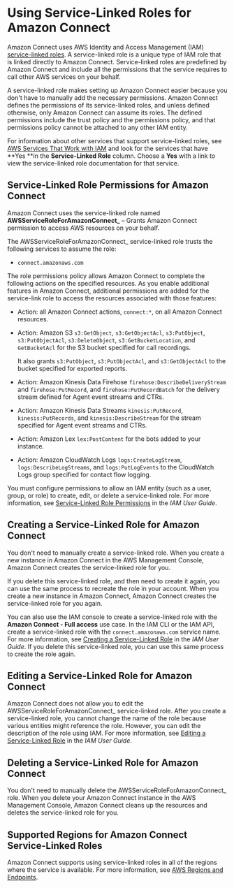 # Using Service\-Linked Roles for Amazon Connect<a name="connect-slr"></a>

Amazon Connect uses AWS Identity and Access Management \(IAM\)[ service\-linked roles](https://docs.aws.amazon.com/IAM/latest/UserGuide/id_roles_terms-and-concepts.html#iam-term-service-linked-role)\. A service\-linked role is a unique type of IAM role that is linked directly to Amazon Connect\. Service\-linked roles are predefined by Amazon Connect and include all the permissions that the service requires to call other AWS services on your behalf\.

A service\-linked role makes setting up Amazon Connect easier because you don't have to manually add the necessary permissions\. Amazon Connect defines the permissions of its service\-linked roles, and unless defined otherwise, only Amazon Connect can assume its roles\. The defined permissions include the trust policy and the permissions policy, and that permissions policy cannot be attached to any other IAM entity\.

For information about other services that support service\-linked roles, see [AWS Services That Work with IAM](https://docs.aws.amazon.com/IAM/latest/UserGuide/reference_aws-services-that-work-with-iam.html) and look for the services that have **Yes **in the **Service\-Linked Role** column\. Choose a **Yes** with a link to view the service\-linked role documentation for that service\.

## Service\-Linked Role Permissions for Amazon Connect<a name="slr-permissions"></a>

Amazon Connect uses the service\-linked role named **AWSServiceRoleForAmazonConnect\_** – Grants Amazon Connect permission to access AWS resources on your behalf\.

The AWSServiceRoleForAmazonConnect\_ service\-linked role trusts the following services to assume the role:
+ `connect.amazonaws.com`

The role permissions policy allows Amazon Connect to complete the following actions on the specified resources\. As you enable additional features in Amazon Connect, additional permissions are added for the service\-link role to access the resources associated with those features:
+ Action: all Amazon Connect actions, `connect:*`, on all Amazon Connect resources\.
+ Action: Amazon S3 `s3:GetObject`, `s3:GetObjectAcl`, `s3:PutObject`, `s3:PutObjectAcl`, `s3:DeleteObject`, `s3:GetBucketLocation`, and `GetBucketAcl` for the S3 bucket specified for call recordings\.

  It also grants `s3:PutObject`, `s3:PutObjectAcl`, and `s3:GetObjectAcl` to the bucket specified for exported reports\.
+ Action: Amazon Kinesis Data Firehose `firehose:DescribeDeliveryStream` and `firehose:PutRecord`, and `firehose:PutRecordBatch` for the delivery stream defined for Agent event streams and CTRs\.
+ Action: Amazon Kinesis Data Streams `kinesis:PutRecord`, `kinesis:PutRecords`, and `kinesis:DescribeStream` for the stream specified for Agent event streams and CTRs\.
+ Action: Amazon Lex `lex:PostContent` for the bots added to your instance\.
+ Action: Amazon CloudWatch Logs `logs:CreateLogStream`, `logs:DescribeLogStreams`, and `logs:PutLogEvents` to the CloudWatch Logs group specified for contact flow logging\.

You must configure permissions to allow an IAM entity \(such as a user, group, or role\) to create, edit, or delete a service\-linked role\. For more information, see [Service\-Linked Role Permissions](https://docs.aws.amazon.com/IAM/latest/UserGuide/using-service-linked-roles.html#service-linked-role-permissions) in the *IAM User Guide*\.

## Creating a Service\-Linked Role for Amazon Connect<a name="create-slr"></a>

You don't need to manually create a service\-linked role\. When you create a new instance in Amazon Connect in the AWS Management Console,  Amazon Connect creates the service\-linked role for you\. 

If you delete this service\-linked role, and then need to create it again, you can use the same process to recreate the role in your account\. When you create a new instance in Amazon Connect, Amazon Connect creates the service\-linked role for you again\. 

You can also use the IAM console to create a service\-linked role with the **Amazon Connect \- Full access** use case\. In the IAM CLI or the IAM API, create a service\-linked role with the `connect.amazonaws.com` service name\. For more information, see [Creating a Service\-Linked Role](https://docs.aws.amazon.com/IAM/latest/UserGuide/using-service-linked-roles.html#create-service-linked-role) in the *IAM User Guide*\. If you delete this service\-linked role, you can use this same process to create the role again\.

## Editing a Service\-Linked Role for Amazon Connect<a name="edit-slr"></a>

Amazon Connect does not allow you to edit the AWSServiceRoleForAmazonConnect\_ service\-linked role\. After you create a service\-linked role, you cannot change the name of the role because various entities might reference the role\. However, you can edit the description of the role using IAM\. For more information, see [Editing a Service\-Linked Role](https://docs.aws.amazon.com/IAM/latest/UserGuide/using-service-linked-roles.html#edit-service-linked-role) in the *IAM User Guide*\.

## Deleting a Service\-Linked Role for Amazon Connect<a name="delete-slr"></a>

You don't need to manually delete the AWSServiceRoleForAmazonConnect\_ role\. When you delete your Amazon Connect instance in the AWS Management Console,  Amazon Connect cleans up the resources and deletes the service\-linked role for you\.

## Supported Regions for Amazon Connect Service\-Linked Roles<a name="slr-regions"></a>

Amazon Connect supports using service\-linked roles in all of the regions where the service is available\. For more information, see [AWS Regions and Endpoints](https://docs.aws.amazon.com/general/latest/gr/rande.html#connect_region)\.